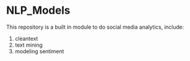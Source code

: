 # NLP_Models

This repository is a built in module to do social media analytics, include:
1. cleantext
2. text mining
3. modeling sentiment
